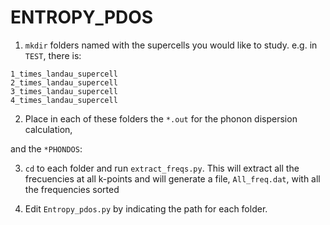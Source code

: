 # ENTROPY_PDOS

1) `mkdir` folders named with the supercells you would like to study.
e.g. in `TEST`, there is:

```
1_times_landau_supercell
2_times_landau_supercell
3_times_landau_supercell
4_times_landau_supercell
```

2) Place in each of these folders the `*.out` for the phonon dispersion calculation,


and the `*PHONDOS`:

3) `cd` to each folder and run `extract_freqs.py`. This will extract all the frecuencies at all k-points and will generate a file, `All_freq.dat`, with
all the frequencies sorted

4) Edit `Entropy_pdos.py` by indicating the path for each folder.


